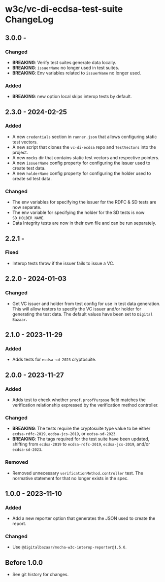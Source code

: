 <!--
Copyright 2023 Digital Bazaar, Inc.

SPDX-License-Identifier: BSD-3-Clause
-->

# w3c/vc-di-ecdsa-test-suite  ChangeLog

## 3.0.0 -

### Changed
- **BREAKING**: Verify test suites generate data locally.
- **BREAKING**: `issuerName` no longer used in test suites.
- **BREAKING**: Env variables related to `issuerName` no longer used.

### Added
- **BREAKING**: new option local skips interop tests by default.

## 2.3.0 - 2024-02-25

### Added
- A new `credentials` section in `runner.json` that allows configuring static test vectors.
- A new script that clones the `vc-di-ecdsa` repo and `TestVectors` into the project.
- A new `mocks` dir that contains static test vectors and respective pointers.
- A new `issuerName` config property for configuring the issuer used to create test data.
- A new `holderName` config property for configuring the holder used to create sd test data.

### Changed
- The env variables for specifying the issuer for the RDFC & SD tests are now separate.
- The env variable for specifying the holder for the SD tests is now `SD_HOLDER_NAME`.
- Data Integrity tests are now in their own file and can be run separately.

## 2.2.1 -

### Fixed
- Interop tests throw if the issuer fails to issue a VC.

## 2.2.0 - 2024-01-03

### Changed
- Get VC issuer and holder from test config for use in test data generation.
  This will allow testers to specify the VC issuer and/or holder for
  generating the test data. The default values have been set to
  `Digital Bazaar`.

## 2.1.0 - 2023-11-29

### Added
- Adds tests for `ecdsa-sd-2023` cryptosuite.

## 2.0.0 - 2023-11-27

### Added
- Adds test to check whether `proof.proofPurpose` field matches the verification
  relationship expressed by the verification method controller.

### Changed
- **BREAKING**: The tests require the cryptosuite type value to be either
  `ecdsa-rdfc-2019`, `ecdsa-jcs-2019`, or `ecdsa-sd-2023`.
- **BREAKING**: The tags required for the test suite have been updated, shifting
  from `ecdsa-2019` to `ecdsa-rdfc-2019`, `ecdsa-jcs-2019`, and/or
  `ecdsa-sd-2023`.

### Removed
- Removed unnecessary `verificationMethod.controller` test. The normative
  statement for that no longer exists in the spec.

## 1.0.0 - 2023-11-10

### Added
- Add a new reporter option that generates the JSON used to create the report.

### Changed
- Use `@digitalbazaar/mocha-w3c-interop-reporter@1.5.0`.

## Before 1.0.0

- See git history for changes.
